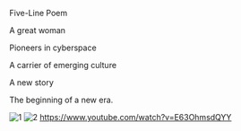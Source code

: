 Five-Line Poem

A great woman

Pioneers in cyberspace

A carrier of emerging culture

A new story

The beginning of a new era.

![1](https://encrypted-tbn0.gstatic.com/images?q=tbn%3AANd9GcSbKylrjvSXsizOFhUPM1F44zxTQIt0uZFgwQ&usqp=CAU)
![2](https://en.wikipedia.org/wiki/New_media_art#/media/File:Regenerative_Reliquary_by_Amy_Karle_2016_bioart_sculpture.jpg)
https://www.youtube.com/watch?v=E63OhmsdQYY

